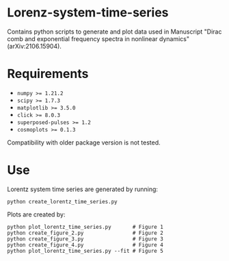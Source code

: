 # Lorenz-system-time-series

Contains python scripts to generate and plot data used in Manuscript "Dirac comb and exponential frequency spectra in nonlinear dynamics" (arXiv:2106.15904).

# Requirements
 - `numpy >= 1.21.2`
 - `scipy >= 1.7.3`
 - `matplotlib >= 3.5.0`
 - `click >= 8.0.3`
 - `superposed-pulses >= 1.2`
 - `cosmoplots >= 0.1.3`

Compatibility with older package version is not tested.

 # Use

Lorentz system time series are generated by running:

```console
python create_lorentz_time_series.py 
```

Plots are created by:
```console
python plot_lorentz_time_series.py       # Figure 1
python create_figure_2.py                # Figure 2
python create_figure_3.py                # Figure 3
python create_figure_4.py                # Figure 4
python plot_lorentz_time_series.py --fit # Figure 5
```
